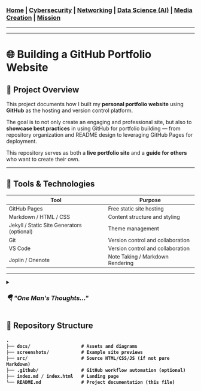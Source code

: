 ### [Home](https://github.com/Komonodrg-portfolio)  | [Cybersecurity](https://github.com/Komonodrg-portfolio/Cybersecurity) | [Networking](https://github.com/Komonodrg-portfolio/Networking) | [Data Science (AI)](https://github.com/Komonodrg-portfolio/AI) | [Media Creation](https://github.com/Komonodrg-portfolio/MediaCreation) | [Mission](https://github.com/Komonodrg-portfolio/Mission/)

---
---

# 🌐 Building a GitHub Portfolio Website

## 📌 Project Overview
This project documents how I built my **personal portfolio website** using **GitHub** as the hosting and version control platform.  

The goal is to not only create an engaging and professional site, but also to **showcase best practices** in using GitHub for portfolio building — from repository organization and README design to leveraging GitHub Pages for deployment.  

This repository serves as both a **live portfolio site** and a **guide for others** who want to create their own.  

---
## 🧰 Tools & Technologies

| Tool       | Purpose                              |
|------------|--------------------------------------|
| GitHub Pages     | Free static site hosting         |
| Markdown / HTML / CSS | Content structure and styling         |
| Jekyll / Static Site Generators (optional)   | Theme management          |
| Git  | Version control and collaboration                      |
| VS Code   | Version control and collaboration          |
| Joplin / Onenote  |  Note Taking / Markdown Rendering  | 

---
<details>
 <summary><h3><em><b>🪂  "One Man's Thoughts..."</b></em></h3></summary>
  <br> 
<em>No one comes in to this world with all the answers.  Like an baby, we must come up to speed through trial and error to strengthen our knowledge base.<br>  
<br> 
  <p align="center">
  <img src="images/Baby.png" width="200" /><br>
  <br>
   
Though pretty tech savy, my experience in <b>Media Creation<b> was in it's infancy.  Leveraging the power of AI, I was able to get pretty current through curiosity and consistency.  Knowing the importance of branding now-adays in a culture where attention spans are diminishing (a gift & a curse of technology in the ease it provides), sometimes it's just not about knowledgability, but visibility.<br>
<br>
While leveling up my experience in my IT professional interests, I felt the need not only to continue my learning journey but to concurrently show how to effectively market yourself.  Given my [mission](https://github.com/Komonodrg-portfolio/Mission/tree/main) for this portfolio repo, I aim to show how went from intially crawling to running towards my career passions. I hope this repo serves as a great benefit to all in their pursuits.<br>
<br> 

Colleages, Onward.
</em><br>
</details>


## 📂 Repository Structure
```plaintext
.
├── docs/                   # Assets and diagrams
├── screenshots/            # Example site previews
├── src/                    # Source HTML/CSS/JS (if not pure Markdown)
├── .github/                # GitHub workflow automation (optional)
├── index.md / index.html   # Landing page
└── README.md               # Project documentation (this file)
